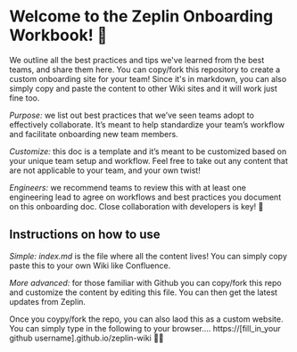 # Welcome to the Zeplin Onboarding Workbook! 🎉
We outline all the best practices and tips we've learned from the best teams, and share them here. You can copy/fork this repository to create a custom onboarding site for your team! Since it's in markdown, you can also simply copy and paste the content to other Wiki sites and it will work just fine too.


*Purpose:* we list out best practices that we’ve seen teams adopt to effectively collaborate. It’s meant to help standardize your team’s workflow and facilitate onboarding new team members.

*Customize:* this doc is a template and it’s meant to be customized based on your unique team setup and workflow. Feel free to take out any content that are not applicable to your team, and your own twist!

*Engineers:* we recommend teams to review this with at least one engineering lead to agree on workflows and best practices you document on this onboarding doc. Close collaboration with developers is key! 🔑

## Instructions on how to use
*Simple:* *index.md* is the file where all the content lives! You can simply copy paste this to your own Wiki like Confluence. 

*More advanced:* for those familiar with Github you can copy/fork this repo and customize the content by editing this file. You can then get the latest updates from Zeplin.

Once you coypy/fork the repo, you can also laod this as a custom website. You can simply type in the following to your browser.... https://[fill_in_your github username].github.io/zeplin-wiki 🧙‍♂️

